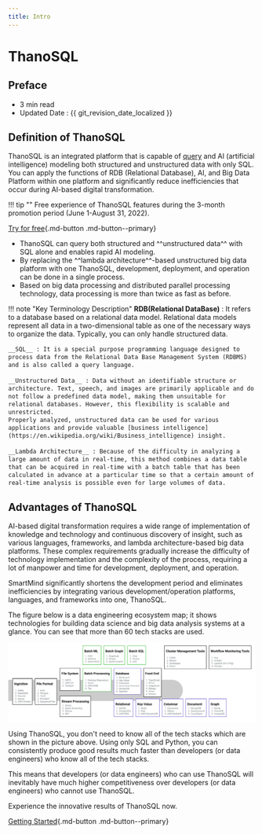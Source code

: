 ```yaml
---
title: Intro
---
```


# **ThanoSQL**

## Preface

- 3 min read
- Updated Date : {{ git_revision_date_localized }}

## **Definition of ThanoSQL**

ThanoSQL is an integrated platform that is capable of [query](https://en.wikipedia.org/wiki/Query) and AI (artificial intelligence) modeling both structured and unstructured data with only SQL. You can apply the functions of RDB (Relational Database), AI, and Big Data Platform within one platform and significantly reduce inefficiencies that occur during AI-based digital transformation.

!!! tip ""
Free experience of ThanoSQL features during the 3-month promotion period (June 1-August 31, 2022).

[Try for free](https://www.thanosql.ai){.md-button .md-button--primary}

- ThanoSQL can query both structured and ^^unstructured data^^ with SQL alone and enables rapid AI modeling.
- By replacing the ^^lambda architecture^^-based unstructured big data platform with one ThanoSQL, development, deployment, and operation can be done in a single process.
- Based on big data processing and distributed parallel processing technology, data processing is more than twice as fast as before.

!!! note "Key Terminology Description"
**RDB(Relational DataBase)** : It refers to a database based on a relational data model. Relational data models represent all data in a two-dimensional table as one of the necessary ways to organize the data. Typically, you can only handle structured data.<br>

    __SQL__ : It is a special purpose programming language designed to process data from the Relational Data Base Management System (RDBMS) and is also called a query language.

    __Unstructured Data__ : Data without an identifiable structure or architecture. Text, speech, and images are primarily applicable and do not follow a predefined data model, making them unsuitable for relational databases. However, this flexibility is scalable and unrestricted.
    Properly analyzed, unstructured data can be used for various applications and provide valuable [business intelligence](https://en.wikipedia.org/wiki/Business_intelligence) insight.

    __Lambda Architecture__ : Because of the difficulty in analyzing a large amount of data in real-time, this method combines a data table that can be acquired in real-time with a batch table that has been calculated in advance at a particular time so that a certain amount of real-time analysis is possible even for large volumes of data.

## **Advantages of ThanoSQL**

AI-based digital transformation requires a wide range of implementation of knowledge and technology and continuous discovery of insight, such as various languages, frameworks, and lambda architecture-based big data platforms. These complex requirements gradually increase the difficulty of technology implementation and the complexity of the process, requiring a lot of manpower and time for development, deployment, and operation.

SmartMind significantly shortens the development period and eliminates inefficiencies by integrating various development/operation platforms, languages, and frameworks into one, ThanoSQL.

The figure below is a data engineering ecosystem map; it shows technologies for building data science and big data analysis systems at a glance. You can see that more than 60 tech stacks are used.

<a href = "img/index/img1.png">
    <img src = "img/index/img1.png"></img>
</a>

Using ThanoSQL, you don't need to know all of the tech stacks which are shown in the picture above. Using only SQL and Python, you can consistently produce good results much faster than developers (or data engineers) who know all of the tech stacks.

This means that developers (or data engineers) who can use ThanoSQL will inevitably have much higher competitiveness over developers (or data engineers) who cannot use ThanoSQL.

Experience the innovative results of ThanoSQL now.

[Getting Started](https://www.thanosql.ai/){.md-button .md-button--primary}
